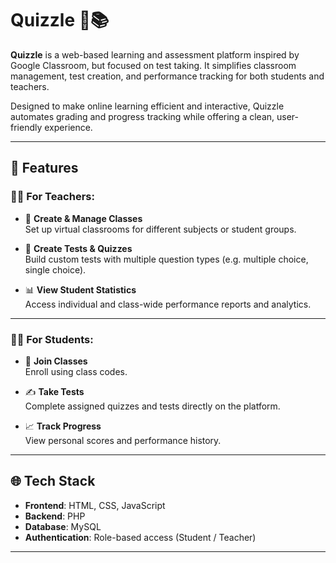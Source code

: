 # Quizzle 🧠📚

**Quizzle** is a web-based learning and assessment platform inspired by Google Classroom, but focused on test taking. It simplifies classroom management, test creation, and performance tracking for both students and teachers.

Designed to make online learning efficient and interactive, Quizzle automates grading and progress tracking while offering a clean, user-friendly experience.

---

## 🚀 Features

### 👨‍🏫 For Teachers:
- 📘 **Create & Manage Classes**  
  Set up virtual classrooms for different subjects or student groups.

- 🧪 **Create Tests & Quizzes**  
  Build custom tests with multiple question types (e.g. multiple choice, single choice).

- 📊 **View Student Statistics**  
  Access individual and class-wide performance reports and analytics.

---

### 👩‍🎓 For Students:
- 🏫 **Join Classes**  
  Enroll using class codes.

- ✍️ **Take Tests**  
  Complete assigned quizzes and tests directly on the platform.

- 📈 **Track Progress**  
  View personal scores and performance history.

---

## 🌐 Tech Stack

- **Frontend**: HTML, CSS, JavaScript
- **Backend**: PHP
- **Database**: MySQL
- **Authentication**: Role-based access (Student / Teacher)

---

